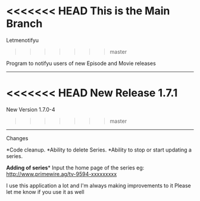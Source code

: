 <<<<<<< HEAD
This is the Main Branch
=======
Letmenotifyu
>>>>>>> master


Program to notifyu users of new Episode and Movie releases

************************
<<<<<<< HEAD
New Release 1.7.1
=======
New Version 1.7.0-4
>>>>>>> master
************************
Changes

*Code cleanup.
*Ability to delete Series.
*Ability to stop or start updating a series.



**Adding of series***
Input the home page of the series
eg: http://www.primewire.ag/tv-9594-xxxxxxxxx

I use this application a lot and I'm always making improvements to it
Please let me know if you use it as well


